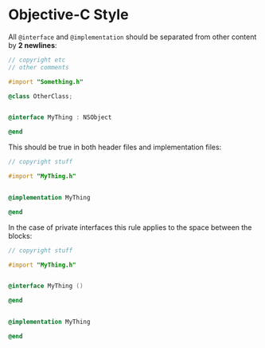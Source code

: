 # Objective-C Style

All `@interface` and `@implementation` should be separated from other content by __2 newlines__:

~~~objective-c
// copyright etc
// other comments

#import "Something.h"

@class OtherClass;


@interface MyThing : NSObject

@end
~~~

This should be true in both header files and implementation files:

~~~objective-c
// copyright stuff

#import "MyThing.h"


@implementation MyThing

@end
~~~

In the case of private interfaces this rule applies to the space between the blocks:

~~~objective-c
// copyright stuff

#import "MyThing.h"


@interface MyThing ()

@end


@implementation MyThing

@end
~~~

